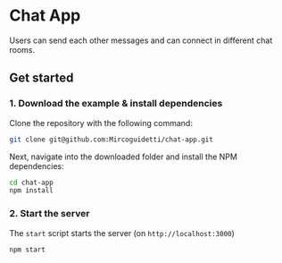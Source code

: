 # Chat App

Users can send each other messages and can connect in different chat rooms.

## Get started

### 1. Download the example & install dependencies

Clone the repository with the following command:

```sh     
git clone git@github.com:Mircoguidetti/chat-app.git
```

Next, navigate into the downloaded folder and install the NPM dependencies:

```sh
cd chat-app
npm install
```


### 2. Start the server

The `start` script starts the server (on `http://localhost:3000`)

```sh
npm start
```
